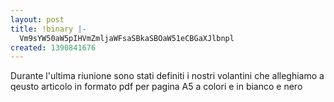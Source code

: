 ```yaml
---
layout: post
title: !binary |-
  Vm9sYW50aW5pIHVmZmljaWFsaSBkaSBOaW51eCBGaXJlbnpl
created: 1390841676
---
```

Durante l'ultima riunione sono stati definiti i nostri volantini che alleghiamo a qeusto articolo in formato pdf per pagina A5 a colori e in bianco e nero

